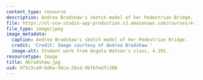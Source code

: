```yaml
---
content_type: resource
description: Andrea Bradshaw's sketch model of her Pedestrian Bridge.
file: https://ol-ocw-studio-app-production.s3.amazonaws.com/courses/4-191-introduction-to-integrated-design-fall-2006/9f5c5ca9bd6a56ca26cd9bfbfedfc308_Abradshaw.jpg
file_type: image/jpeg
image_metadata:
  caption: Andrea Bradshaw's sketch model of her Pedestrian Bridge.
  credit: 'Credit: Image courtesy of Andrea Bradshaw.'
  image-alt: Student work from Angela Watson's class, 4.191.
resourcetype: Image
title: Abradshaw.jpg
uid: 9f5c5ca9-bd6a-56ca-26cd-9bfbfedfc308
---
```

